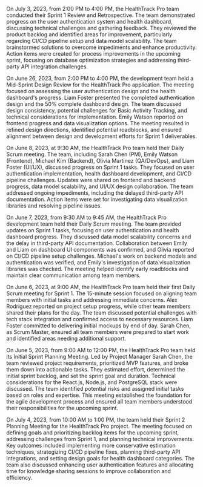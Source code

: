 
On July 3, 2023, from 2:00 PM to 4:00 PM, the HealthTrack Pro team conducted their Sprint 1 Review and Retrospective. The team demonstrated progress on the user authentication system and health dashboard, discussing technical challenges and gathering feedback. They reviewed the product backlog and identified areas for improvement, particularly regarding CI/CD pipeline setup and data model scalability. The team brainstormed solutions to overcome impediments and enhance productivity. Action items were created for process improvements in the upcoming sprint, focusing on database optimization strategies and addressing third-party API integration challenges.

On June 26, 2023, from 2:00 PM to 4:00 PM, the development team held a Mid-Sprint Design Review for the HealthTrack Pro application. The meeting focused on assessing the user authentication design and the health dashboard's progress. Liam Foster presented the completed authentication design and the 50% complete dashboard design. The team discussed design consistency, potential challenges for Basic Activity Tracking, and technical considerations for implementation. Emily Watson reported on frontend progress and data visualization options. The meeting resulted in refined design directions, identified potential roadblocks, and ensured alignment between design and development efforts for Sprint 1 deliverables.

On June 8, 2023, at 9:30 AM, the HealthTrack Pro team held their Daily Scrum meeting. The team, including Sarah Chen (PM), Emily Watson (Frontend), Michael Kim (Backend), Olivia Martinez (QA/DevOps), and Liam Foster (UI/UX), discussed progress on Sprint 1 tasks. They focused on user authentication implementation, health dashboard development, and CI/CD pipeline challenges. Updates were shared on frontend and backend progress, data model scalability, and UI/UX design collaboration. The team addressed ongoing impediments, including the delayed third-party API documentation. Action items were set for investigating data visualization libraries and resolving pipeline issues.

On June 7, 2023, from 9:30 AM to 9:45 AM, the HealthTrack Pro development team held their Daily Scrum meeting. The team provided updates on Sprint 1 tasks, focusing on user authentication and health dashboard progress. They discussed data model scalability concerns and the delay in third-party API documentation. Collaboration between Emily and Liam on dashboard UI components was confirmed, and Olivia reported on CI/CD pipeline setup challenges. Michael's work on backend models and authentication was verified, and Emily's investigation of data visualization libraries was checked. The meeting helped identify early roadblocks and maintain clear communication among team members.

On June 6, 2023, at 9:00 AM, the HealthTrack Pro team held their first Daily Scrum meeting for Sprint 1. The 15-minute session focused on aligning team members with initial tasks and addressing immediate concerns. Alex Rodriguez reported on project setup progress, while other team members shared their plans for the day. The team discussed potential challenges with tech stack integration and confirmed access to necessary resources. Liam Foster committed to delivering initial mockups by end of day. Sarah Chen, as Scrum Master, ensured all team members were prepared to start work and identified areas needing additional support.

On June 5, 2023, from 9:00 AM to 12:00 PM, the HealthTrack Pro team held its Initial Sprint Planning Meeting. Led by Project Manager Sarah Chen, the team reviewed project requirements, prioritized MVP features, and broke them down into actionable tasks. They estimated effort, determined the initial sprint backlog, and set the sprint goal and duration. Technical considerations for the React.js, Node.js, and PostgreSQL stack were discussed. The team identified potential risks and assigned initial tasks based on roles and expertise. This meeting established the foundation for the agile development process and ensured all team members understood their responsibilities for the upcoming sprint.



On July 4, 2023, from 10:00 AM to 1:00 PM, the team held their Sprint 2 Planning Meeting for the HealthTrack Pro project. The meeting focused on defining goals and prioritizing backlog items for the upcoming sprint, addressing challenges from Sprint 1, and planning technical improvements. Key outcomes included implementing more conservative estimation techniques, strategizing CI/CD pipeline fixes, planning third-party API integrations, and setting design goals for health dashboard categories. The team also discussed enhancing user authentication features and allocating time for knowledge sharing sessions to improve collaboration and efficiency.